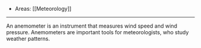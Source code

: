 
- Areas: [[Meteorology]]

---

An anemometer is an instrument that measures wind speed and wind pressure. Anemometers are important tools for meteorologists, who study weather patterns.
